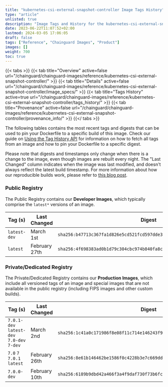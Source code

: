 ```yaml
---
title: "kubernetes-csi-external-snapshot-controller Image Tags History"
type: "article"
unlisted: true
description: "Image Tags and History for the kubernetes-csi-external-snapshot-controller Chainguard Image"
date: 2023-06-22T11:07:52+02:00
lastmod: 2024-03-05 17:06:05
draft: false
tags: ["Reference", "Chainguard Images", "Product"]
images: []
weight: 700
toc: true
---
```


{{< tabs >}}
{{< tab title="Overview" active=false url="/chainguard/chainguard-images/reference/kubernetes-csi-external-snapshot-controller/" >}}
{{< tab title="Details" active=false url="/chainguard/chainguard-images/reference/kubernetes-csi-external-snapshot-controller/image_specs/" >}}
{{< tab title="Tags History" active=true url="/chainguard/chainguard-images/reference/kubernetes-csi-external-snapshot-controller/tags_history/" >}}
{{< tab title="Provenance" active=false url="/chainguard/chainguard-images/reference/kubernetes-csi-external-snapshot-controller/provenance_info/" >}}
{{</ tabs >}}

The following tables contains the most recent tags and digests that can be used to pin your Dockerfile to a specific build of this image. Check our guide on [Using the Tag History API](/chainguard/chainguard-images/using-the-tag-history-api/) for information on how to fetch all tags from an image and how to pin your Dockerfile to a specific digest.

Please note that digests and timestamps only change when there is a change to the image, even though images are rebuilt every night. The "Last Changed" column indicates when the image was last modified, and doesn't always reflect the latest build timestamp. For more information about how our reproducible builds work, please refer to [this blog post](https://www.chainguard.dev/unchained/reproducing-chainguards-reproducible-image-builds).

### Public Registry
The Public Registry contains our **Developer Images**, which typically comprise the `latest*` versions of an image.

| Tag (s)       | Last Changed  | Digest                                                                    |
|---------------|---------------|---------------------------------------------------------------------------|
|  `latest-dev` | March 1st     | `sha256:b47713c367fa1d826e5cd521fcd597dde3e95911b00f5c2b527aa87fa292dfd1` |
|  `latest`     | February 27th | `sha256:4f698383ad0b1d79c304cbc974b840fa8c6a44c12f004391fcee819768f370b5` |


### Private/Dedicated Registry
The Private/Dedicated Registry contains our **Production Images**, which include all versioned tags of an image and special images that are not available in the public registry (including FIPS images and other custom builds).

| Tag (s)                                     | Last Changed  | Digest                                                                    |
|---------------------------------------------|---------------|---------------------------------------------------------------------------|
|  `7.0.1-dev` `latest-dev` `7.0-dev` `7-dev` | March 2nd     | `sha256:1c41a0c171986f8e08f11c714e146243f90a88e4bc903bdda05196ad231def30` |
|  `7.0` `7` `7.0.1` `latest`                 | February 26th | `sha256:8e61b146462be1586f0c4228b3e7c669dd928f2852953f0acebb8b54b33c3bb3` |
|  `7.0.0-dev`                                | February 10th | `sha256:6189b9dbd42a466f3a4f9daf730f73b6fc80a9a876e6bd1a8ade62622f3243a1` |

